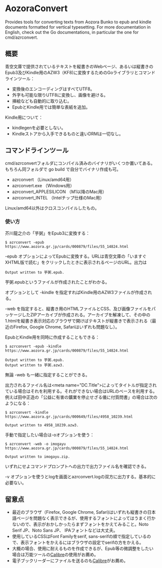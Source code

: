 # AozoraConvert

Provides tools for converting texts from Aozora Bunko to epub and kindle documents formatted for vertical typesetting. For more documentation in English, check out the Go documentations, in particular the one for cmd/azrconvert.

## 概要

青空文庫で提供されているテキストを縦書きのWebページ、あるいは縦書きのEpub3及びKindle用のAZW3（KF8)に変換するためのGoライブラリとコマンドラインツール：
- 変換後のエンコーディングはすべてUTF8。
- 外字も可能な限りUTF8に変換し、画像を避ける。
- 挿絵なども自動的に取り込む。
- EpubとKindle用では簡単な表紙を追加。

Kindle用について：
- kindlegenを必要としない。
- Kindleストアから入手できるものと違いDRMは一切なし。

 

## コマンドラインツール

cmd/azrconvertフォルダにコンパイル済みのバイナリがいくつか置いてある。もちろん同フォルダで go build で自分でバイナリ作成も可。
- azrconvert （Linux/amd64用）
- azrconvert.exe （Windows用）
- azrconvert_APPLESILICON （M1以降のMac用）
- azrconvert_INTEL （Intelチップ仕様のMac用）

Linux/amd64以外はクロスコンパイルしたもの。

### 使い方

芥川龍之介の「芋粥」をEpub3に変換する： 
```
$ azrconvert -epub https://www.aozora.gr.jp/cards/000879/files/55_14824.html
```
  -epub オプションによってEpubに変換する。URLは青空文庫の「いますぐXHTML版で読む」をクリックしたときに表示されるページのURL。出力は
 ```
Output written to 芋粥.epub.
  ```
  
 芋粥.epubというファイルが作成されたことがわかる。
  
オプションとして -kindle を指定すればKindle用のAZW3ファイルが作成される。

-web を指定すると、縦書き用のHTMLファイルとCSS、及び画像ファイルをパッケージしたZIPアーカイブが作成される。アーカイブを解凍して、その中の1.htmlを縦書き表示対応のブラウザで開けばテキストが縦書きで表示される（最近のFirefox, Google Chrome, Safariはいずれも問題なし）。

EpubとKindle用を同時に作成することもできる：
```
$ azrconvert -epub -kindle  https://www.aozora.gr.jp/cards/000879/files/55_14824.html

Output written to 芋粥.epub.
Output written to 芋粥.azw3.
```

無論 -web も一緒に指定することができる。

出力されるファイル名は\<meta name="DC.Title">によってタイトルが指定されている場合はそれを利用する。それができない場合はURLのベースを利用する。例えば田中正造の「公益に有害の鑛業を停止せざる儀に付質問書」の場合は次のようになる：
```
$ azrconvert -kindle https://www.aozora.gr.jp/cards/000649/files/4958_10239.html

Output written to 4958_10239.azw3.
```

手動で指定したい場合は-oオプションを使う：
```
$ azrconvert -web -o imogayu  https://www.aozora.gr.jp/cards/000879/files/55_14824.html

Output written to imogayu.zip.
```
いずれにせよコマンドプロンプトへの出力で出力ファイル名を確認できる。

-v オプションを使うとlogを画面とazrconvert.logの双方に出力する。基本的に必要ない。

## 留意点

- 最近のブラウザ（Firefox, Google Chrome, Safari)はいずれも縦書きの日本語ページを問題なく表示できるが、使用するフォントによってはうまく行かないので、表示がおかしかったらまずフォントをかえてみること。Noto Serif JP、Noto Sans JP、 IPAフォントなどは大丈夫。
- 使用しているCSSはFont Familyをserif, sans-serifの順で指定しているので、表示フォントをかえるにはブラウザの設定でserifの方をかえる。
- 大概の場合、使用に耐えるものを作成できるが、Epub等の微調整をしたい場合は万能ツールの[Calibre](https://calibre-ebook.com/ja/download)の使用がお薦め。
- 電子ブックリーダーにファイルを送るのも[Calibre](https://calibre-ebook.com/ja/download)がお薦め。


